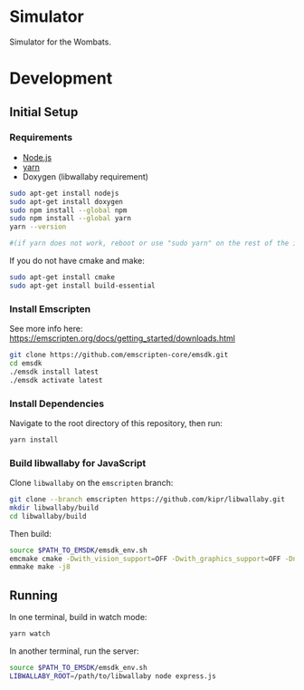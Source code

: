 # Simulator
Simulator for the Wombats.

# Development

## Initial Setup

### Requirements
- [Node.js](https://nodejs.org/)
- [yarn](https://classic.yarnpkg.com/)
- Doxygen (libwallaby requirement)

```bash
sudo apt-get install nodejs
sudo apt-get install doxygen
sudo npm install --global npm
sudo npm install --global yarn
yarn --version

#(if yarn does not work, reboot or use "sudo yarn" on the rest of the instructions)
```

If you do not have cmake and make:
```bash
sudo apt-get install cmake
sudo apt-get install build-essential
```

### Install Emscripten

See more info here: https://emscripten.org/docs/getting_started/downloads.html

```bash
git clone https://github.com/emscripten-core/emsdk.git
cd emsdk
./emsdk install latest
./emsdk activate latest
```

### Install Dependencies

Navigate to the root directory of this repository, then run:
```bash
yarn install
```

### Build libwallaby for JavaScript

Clone `libwallaby` on the `emscripten` branch:
```bash
git clone --branch emscripten https://github.com/kipr/libwallaby.git
mkdir libwallaby/build
cd libwallaby/build
```

Then build:
```bash
source $PATH_TO_EMSDK/emsdk_env.sh
emcmake cmake -Dwith_vision_support=OFF -Dwith_graphics_support=OFF -Dno_wallaby=ON -Dbuild_python=OFF .. -DJS_ONLY=ON
emmake make -j8
```

## Running

In one terminal, build in watch mode:
```bash
yarn watch
```

In another terminal, run the server:
```bash
source $PATH_TO_EMSDK/emsdk_env.sh
LIBWALLABY_ROOT=/path/to/libwallaby node express.js
```
